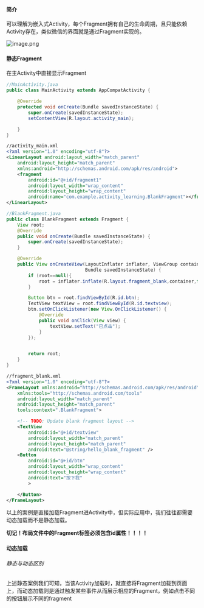 #### 简介
可以理解为嵌入式Activity，每个Fragment拥有自己的生命周期，且只能依赖Activity存在，类似微信的界面就是通过Fragment实现的。

![image.png](https://i.loli.net/2021/08/25/VUnMsAGlYuIhJCq.png)

#### 静态Fragment
在主Activity中直接显示Fragment
```java
//MainActivity.java
public class MainActivity extends AppCompatActivity {

    @Override
    protected void onCreate(Bundle savedInstanceState) {
        super.onCreate(savedInstanceState);
        setContentView(R.layout.activity_main);

    }
}
```
```xml
//activity_main.xml
<?xml version="1.0" encoding="utf-8"?>
<LinearLayout android:layout_width="match_parent"
    android:layout_height="match_parent"
    xmlns:android="http://schemas.android.com/apk/res/android">
    <fragment
        android:id="@+id/fragment1"
        android:layout_width="wrap_content"
        android:layout_height="wrap_content"
        android:name="com.example.activity_learning.BlankFragment"></fragment>
</LinearLayout>
```
```java
//BlankFragment.java
public class BlankFragment extends Fragment {
    View root;
    @Override
    public void onCreate(Bundle savedInstanceState) {
        super.onCreate(savedInstanceState);
    }

    @Override
    public View onCreateView(LayoutInflater inflater, ViewGroup container,
                             Bundle savedInstanceState) {
        if (root==null){
            root = inflater.inflate(R.layout.fragment_blank,container,false);
        }

        Button btn = root.findViewById(R.id.btn);
        TextView textView = root.findViewById(R.id.textview);
        btn.setOnClickListener(new View.OnClickListener() {
            @Override
            public void onClick(View view) {
                textView.setText("已点击");
            }
        });


        return root;
    }
}

```
```xml
//fragment_blank.xml
<?xml version="1.0" encoding="utf-8"?>
<FrameLayout xmlns:android="http://schemas.android.com/apk/res/android"
    xmlns:tools="http://schemas.android.com/tools"
    android:layout_width="match_parent"
    android:layout_height="match_parent"
    tools:context=".BlankFragment">

    <!-- TODO: Update blank fragment layout -->
    <TextView
        android:id="@+id/textview"
        android:layout_width="match_parent"
        android:layout_height="match_parent"
        android:text="@string/hello_blank_fragment" />
    <Button
        android:id="@+id/btn"
        android:layout_width="wrap_content"
        android:layout_height="wrap_content"
        android:text="按下我"
        >

    </Button>
</FrameLayout>

```

以上的案例是直接加载Fragment进Activity中，但实际应用中，我们往往都需要动态加载而不是静态加载。

**切记！布局文件中的Fragment标签必须包含id属性！！！！**

#### 动态加载
###### 静态与动态区别
上述静态案例我们可知，当该Activity加载时，就直接将Fragment加载到页面上，而动态加载则是通过触发某些事件从而展示相应的Fragment，例如点击不同的按钮展示不同的fragment